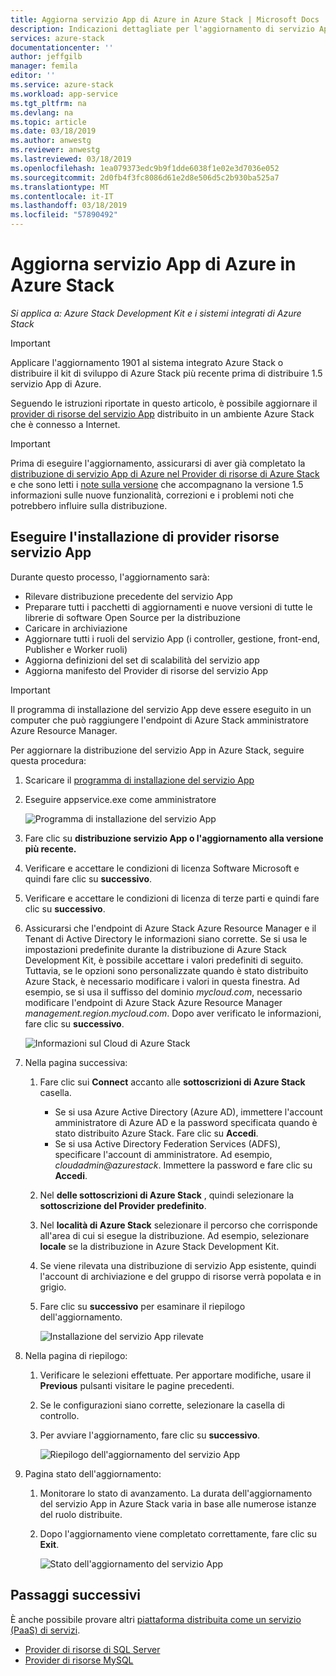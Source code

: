 ```yaml
---
title: Aggiorna servizio App di Azure in Azure Stack | Microsoft Docs
description: Indicazioni dettagliate per l'aggiornamento di servizio App di Azure in Azure Stack
services: azure-stack
documentationcenter: ''
author: jeffgilb
manager: femila
editor: ''
ms.service: azure-stack
ms.workload: app-service
ms.tgt_pltfrm: na
ms.devlang: na
ms.topic: article
ms.date: 03/18/2019
ms.author: anwestg
ms.reviewer: anwestg
ms.lastreviewed: 03/18/2019
ms.openlocfilehash: 1ea079373edc9b9f1dde6038f1e02e3d7036e052
ms.sourcegitcommit: 2d0fb4f3fc8086d61e2d8e506d5c2b930ba525a7
ms.translationtype: MT
ms.contentlocale: it-IT
ms.lasthandoff: 03/18/2019
ms.locfileid: "57890492"
---
```

# <a name="update-azure-app-service-on-azure-stack"></a>Aggiorna servizio App di Azure in Azure Stack

*Si applica a: Azure Stack Development Kit e i sistemi integrati di Azure Stack*

> [!IMPORTANT]  
> Applicare l'aggiornamento 1901 al sistema integrato Azure Stack o distribuire il kit di sviluppo di Azure Stack più recente prima di distribuire 1.5 servizio App di Azure.

Seguendo le istruzioni riportate in questo articolo, è possibile aggiornare il [provider di risorse del servizio App](azure-stack-app-service-overview.md) distribuito in un ambiente Azure Stack che è connesso a Internet.

> [!IMPORTANT]  
> Prima di eseguire l'aggiornamento, assicurarsi di aver già completato la [distribuzione di servizio App di Azure nel Provider di risorse di Azure Stack](azure-stack-app-service-deploy.md) e che sono letti i [note sulla versione](azure-stack-app-service-release-notes-update-five.md) che accompagnano la versione 1.5 informazioni sulle nuove funzionalità, correzioni e i problemi noti che potrebbero influire sulla distribuzione.

## <a name="run-the-app-service-resource-provider-installer"></a>Eseguire l'installazione di provider risorse servizio App

Durante questo processo, l'aggiornamento sarà:

* Rilevare distribuzione precedente del servizio App
* Preparare tutti i pacchetti di aggiornamenti e nuove versioni di tutte le librerie di software Open Source per la distribuzione
* Caricare in archiviazione
* Aggiornare tutti i ruoli del servizio App (i controller, gestione, front-end, Publisher e Worker ruoli)
* Aggiorna definizioni del set di scalabilità del servizio app
* Aggiorna manifesto del Provider di risorse del servizio App

> [!IMPORTANT]
> Il programma di installazione del servizio App deve essere eseguito in un computer che può raggiungere l'endpoint di Azure Stack amministratore Azure Resource Manager.
>
>

Per aggiornare la distribuzione del servizio App in Azure Stack, seguire questa procedura:

1. Scaricare il [programma di installazione del servizio App](https://aka.ms/appsvcupdate5installer)

2. Eseguire appservice.exe come amministratore

    ![Programma di installazione del servizio App][1]

3. Fare clic su **distribuzione servizio App o l'aggiornamento alla versione più recente.**

4. Verificare e accettare le condizioni di licenza Software Microsoft e quindi fare clic su **successivo**.

5. Verificare e accettare le condizioni di licenza di terze parti e quindi fare clic su **successivo**.

6. Assicurarsi che l'endpoint di Azure Stack Azure Resource Manager e il Tenant di Active Directory le informazioni siano corrette. Se si usa le impostazioni predefinite durante la distribuzione di Azure Stack Development Kit, è possibile accettare i valori predefiniti di seguito. Tuttavia, se le opzioni sono personalizzate quando è stato distribuito Azure Stack, è necessario modificare i valori in questa finestra. Ad esempio, se si usa il suffisso del dominio *mycloud.com*, necessario modificare l'endpoint di Azure Stack Azure Resource Manager *management.region.mycloud.com*. Dopo aver verificato le informazioni, fare clic su **successivo**.

    ![Informazioni sul Cloud di Azure Stack][2]

7. Nella pagina successiva:

   1. Fare clic sui **Connect** accanto alle **sottoscrizioni di Azure Stack** casella.
        * Se si usa Azure Active Directory (Azure AD), immettere l'account amministratore di Azure AD e la password specificata quando è stato distribuito Azure Stack. Fare clic su **Accedi**.
        * Se si usa Active Directory Federation Services (ADFS), specificare l'account di amministratore. Ad esempio, *cloudadmin\@azurestack*. Immettere la password e fare clic su **Accedi**.
   2. Nel **delle sottoscrizioni di Azure Stack** , quindi selezionare la **sottoscrizione del Provider predefinito**.
   3. Nel **località di Azure Stack** selezionare il percorso che corrisponde all'area di cui si esegue la distribuzione. Ad esempio, selezionare **locale** se la distribuzione in Azure Stack Development Kit.
   4. Se viene rilevata una distribuzione di servizio App esistente, quindi l'account di archiviazione e del gruppo di risorse verrà popolata e in grigio.
   5. Fare clic su **successivo** per esaminare il riepilogo dell'aggiornamento.

      ![Installazione del servizio App rilevate][3]

8. Nella pagina di riepilogo:
   1. Verificare le selezioni effettuate. Per apportare modifiche, usare il **Previous** pulsanti visitare le pagine precedenti.
   2. Se le configurazioni siano corrette, selezionare la casella di controllo.
   3. Per avviare l'aggiornamento, fare clic su **successivo**.

       ![Riepilogo dell'aggiornamento del servizio App][4]

9. Pagina stato dell'aggiornamento:
    1. Monitorare lo stato di avanzamento. La durata dell'aggiornamento del servizio App in Azure Stack varia in base alle numerose istanze del ruolo distribuite.
    2. Dopo l'aggiornamento viene completato correttamente, fare clic su **Exit**.

        ![Stato dell'aggiornamento del servizio App][5]

<!--Image references-->
[1]: ./media/azure-stack-app-service-update/app-service-exe.png
[2]: ./media/azure-stack-app-service-update/app-service-azure-resource-manager-endpoints.png
[3]: ./media/azure-stack-app-service-update/app-service-installation-detected.png
[4]: ./media/azure-stack-app-service-update/app-service-upgrade-summary.png
[5]: ./media/azure-stack-app-service-update/app-service-upgrade-complete.png

## <a name="next-steps"></a>Passaggi successivi

È anche possibile provare altri [piattaforma distribuita come un servizio (PaaS) di servizi](azure-stack-tools-paas-services.md).

* [Provider di risorse di SQL Server](azure-stack-sql-resource-provider-deploy.md)
* [Provider di risorse MySQL](azure-stack-mysql-resource-provider-deploy.md)
